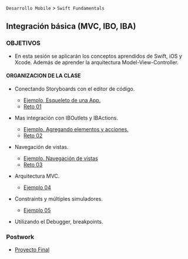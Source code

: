 
`Desarrollo Mobile` > `Swift Fundamentals`

## Integración básica (MVC, IBO, IBA)  

### OBJETIVOS 

- En esta sesión se aplicarán los conceptos aprendidos de Swift, iOS y Xcode. Además de aprender la arquitectura Model-View-Controller.

#### ORGANIZACION DE LA CLASE 

- Conectando Storyboards con el editor de código.

	- [Ejemplo, Esqueleto de una App.](Ejemplo-01)
	- [Reto 01](Reto-01)

- Mas integración con IBOutlets y IBActions.

	- [Ejemplo. Agregando elementos y acciones.](Ejemplo-02)
	- [Reto 02](Reto-02)

-  Navegación de vistas.

	- [Ejemplo. Navegación de vistas](Ejemplo-03)
	- [Reto 03](Reto-03)

-  Arquitectura MVC.

	- [Ejemplo 04](Ejemplo-04)

- Constraints y múltiples simuladores.

	- [Ejemplo 05](Ejemplo-05)

- Utilizando el Debugger, breakpoints.

### Postwork

- [Proyecto Final](Postwork)
